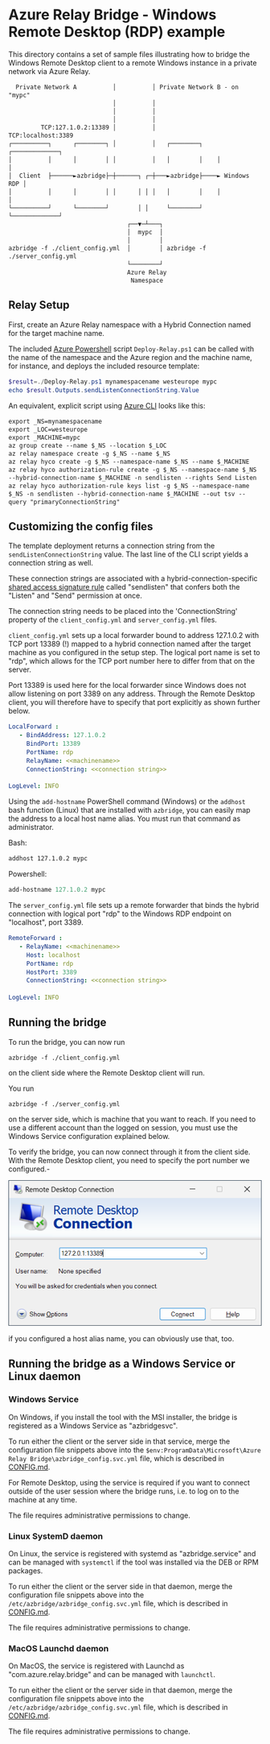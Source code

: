 # Azure Relay Bridge - Windows Remote Desktop (RDP) example

This directory contains a set of sample files illustrating how to bridge the
Windows Remote Desktop client to a remote Windows instance in a private network
via Azure Relay.

```
  Private Network A          │          │ Private Network B - on "mypc"
                             │          │
                             │          │
                             │          │
         TCP:127.1.0.2:13389 │          │             TCP:localhost:3389
┌──────────┐      ┌────────┐ │          │   ┌────────┐    ┌─────────────┐
│          │      │        │ │          │   │        │    │             │
│  Client  ├──────►azbridge├─┼──────┐ ┌─┼───►azbridge├────► Windows RDP │
│          │      │        │ │      │ │ │   │        │    │             │
└──────────┘      └────────┘        │ │     └────────┘    └─────────────┘
                                 ┌──▼─┴───┐
                                 │  mypc  │
                                 │        │
azbridge -f ./client_config.yml  │        │ azbridge -f ./server_config.yml
                                 └────────┘
                                 Azure Relay
                                  Namespace
```

## Relay Setup

First, create an Azure Relay namespace with a Hybrid Connection named for the
target machine name. 

The included [Azure
Powershell](https://learn.microsoft.com/en-us/powershell/azure/) script
`Deploy-Relay.ps1` can be called with the name of the namespace and the Azure
region and the machine name, for instance, and deploys the included resource
template:

```Powershell
$result=./Deploy-Relay.ps1 mynamespacename westeurope mypc
echo $result.Outputs.sendListenConnectionString.Value
```

An equivalent, explicit script using [Azure
CLI](https://learn.microsoft.com/en-us/cli/azure/) looks like this:

```azurecli
export _NS=mynamespacename
export _LOC=westeurope
export _MACHINE=mypc
az group create --name $_NS --location $_LOC
az relay namespace create -g $_NS --name $_NS
az relay hyco create -g $_NS --namespace-name $_NS --name $_MACHINE
az relay hyco authorization-rule create -g $_NS --namespace-name $_NS --hybrid-connection-name $_MACHINE -n sendlisten --rights Send Listen
az relay hyco authorization-rule keys list -g $_NS --namespace-name $_NS -n sendlisten --hybrid-connection-name $_MACHINE --out tsv --query "primaryConnectionString"
```

## Customizing the config files

The template deployment returns a connection string from the
`sendListenConnectionString` value. The last line of the CLI script yields a
connection string as well.

These connection strings are associated with a hybrid-connection-specific [shared access
signature
rule](https://learn.microsoft.com/en-us/azure/azure-relay/relay-authentication-and-authorization#shared-access-signature)
called "sendlisten" that confers both the "Listen" and "Send" permission at
once.

The connection string needs to be placed into the 'ConnectionString' property
of the `client_config.yml` and `server_config.yml` files.

`client_config.yml` sets up a local forwarder bound to address 127.1.0.2 with
TCP port 13389 (!) mapped to a hybrid connection named after the target machine
as you configured in the setup step. The logical port name is set to "rdp",
which allows for the TCP port number here to differ from that on the server.

Port 13389 is used here for the local forwarder since Windows does not allow
listening on port 3389 on any address. Through the Remote Desktop client, you
will therefore have to specify that port explicitly as shown further below.

```yml
LocalForward :
   - BindAddress: 127.1.0.2
     BindPort: 13389
     PortName: rdp
     RelayName: <<machinename>>
     ConnectionString: <<connection string>>

LogLevel: INFO
```

Using the `add-hostname` PowerShell command (Windows) or the `addhost` bash
function (Linux) that are installed with `azbridge`, you can easily map the
address to a local host name alias. You must run that command as administrator.

Bash:

```bash
addhost 127.1.0.2 mypc
```

Powershell:

```powershell
add-hostname 127.1.0.2 mypc
```

The `server_config.yml` file sets up a remote forwarder that binds the hybrid
connection with logical port "rdp" to the Windows RDP endpoint on
"localhost", port 3389.

```yml
RemoteForward :
   - RelayName: <<machinename>>
     Host: localhost
     PortName: rdp
     HostPort: 3389
     ConnectionString: <<connection string>>

LogLevel: INFO
```

## Running the bridge

To run the bridge, you can now run 

```azurecli
azbridge -f ./client_config.yml
```

on the client side where the Remote Desktop client will run.

You run 

```azurecli
azbridge -f ./server_config.yml
```

on the server side, which is machine that you want to reach. If you need 
to use a different account than the logged on session, you must use the 
Windows Service configuration explained below.

To verify the bridge, you can now connect through it from the client side.
With the Remote Desktop client, you need to specify the port number we configured.-

![Remote Desktop Client connecting to 127.2.0.1:13389](assets/rdpclient.png)

if you configured a host alias name, you can obviously use that, too.

## Running the bridge as a Windows Service or Linux daemon

### Windows Service

On Windows, if you install the tool with the MSI installer, the bridge is
registered as a Windows Service as "azbridgesvc".

To run either the client or the server side in that service, merge the
configuration file snippets above into the `$env:ProgramData\Microsoft\Azure Relay
Bridge\azbridge_config.svc.yml` file, which is described in
[CONFIG.md](CONFIG.md#configuration-file).

For Remote Desktop, using the service is required if you want to connect outside of the user session where the bridge runs, i.e. to log on to the machine at any time.

The file requires administrative permissions to change.

### Linux SystemD daemon

On Linux, the service is registered with systemd as "azbridge.service" and can
be managed with `systemctl` if the tool was installed via the DEB or RPM
packages.

To run either the client or the server side in that daemon, merge the
configuration file snippets above into the
`/etc/azbridge/azbridge_config.svc.yml`  file, which is described in
[CONFIG.md](CONFIG.md#configuration-file).

The file requires administrative permissions to change.

### MacOS Launchd daemon

On MacOS, the service is registered with Launchd as "com.azure.relay.bridge" and can
be managed with `launchctl`.

To run either the client or the server side in that daemon, merge the
configuration file snippets above into the
`/etc/azbridge/azbridge_config.svc.yml`  file, which is described in
[CONFIG.md](CONFIG.md#configuration-file).

The file requires administrative permissions to change.